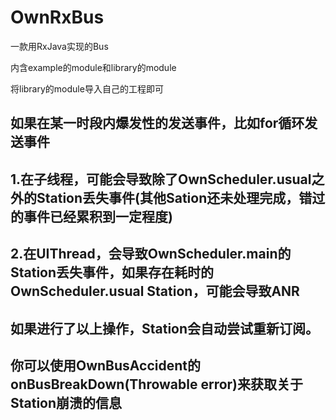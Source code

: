 # OwnRxBus
一款用RxJava实现的Bus

内含example的module和library的module

将library的module导入自己的工程即可

## 如果在某一时段内爆发性的发送事件，比如for循环发送事件
## 1.在子线程，可能会导致除了OwnScheduler.usual之外的Station丢失事件(其他Sation还未处理完成，错过的事件已经累积到一定程度)
## 2.在UIThread，会导致OwnScheduler.main的Station丢失事件，如果存在耗时的OwnScheduler.usual Station，可能会导致ANR
## 如果进行了以上操作，Station会自动尝试重新订阅。
## 你可以使用OwnBusAccident的onBusBreakDown(Throwable error)来获取关于Station崩溃的信息
